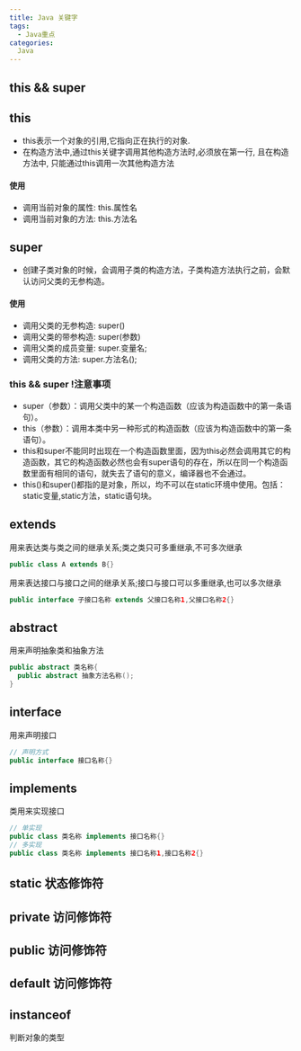 ```yaml
---
title: Java 关键字
tags:
  - Java重点
categories:
  Java
---
```

## this && super

## this
  - this表示一个对象的引用,它指向正在执行的对象. 
  - 在构造方法中,通过this关键字调用其他构造方法时,必须放在第一行, 且在构造方法中, 只能通过this调用一次其他构造方法

#### 使用
  - 调用当前对象的属性: this.属性名
  - 调用当前对象的方法: this.方法名

## super
  - 创建子类对象的时候，会调用子类的构造方法，子类构造方法执行之前，会默认访问父类的无参构造。

#### 使用
  - 调用父类的无参构造:   super()
  - 调用父类的带参构造:   super(参数)
  - 调用父类的成员变量:   super.变量名;	
  - 调用父类的方法:       super.方法名();

### this && super  !注意事项

  - super（参数）：调用父类中的某一个构造函数（应该为构造函数中的第一条语句）。
  - this（参数）：调用本类中另一种形式的构造函数（应该为构造函数中的第一条语句）。
  - this和super不能同时出现在一个构造函数里面，因为this必然会调用其它的构造函数，其它的构造函数必然也会有super语句的存在，所以在同一个构造函数里面有相同的语句，就失去了语句的意义，编译器也不会通过。
  - this()和super()都指的是对象，所以，均不可以在static环境中使用。包括：static变量,static方法，static语句块。

## extends

用来表达类与类之间的继承关系;类之类只可多重继承,不可多次继承
``` Java
public class A extends B{}
```

用来表达接口与接口之间的继承关系;接口与接口可以多重继承,也可以多次继承
``` Java
public interface 子接口名称 extends 父接口名称1,父接口名称2{}
```

## abstract
用来声明抽象类和抽象方法
``` Java
public abstract 类名称{
  public abstract 抽象方法名称();
}
```

## interface 
用来声明接口
``` Java
// 声明方式
public interface 接口名称{}
```

## implements
类用来实现接口
``` Java
// 单实现
public class 类名称 implements 接口名称{}
// 多实现
public class 类名称 implements 接口名称1,接口名称2{}
```

## static 状态修饰符

## private 访问修饰符

## public 访问修饰符

## default 访问修饰符

## instanceof 
判断对象的类型
